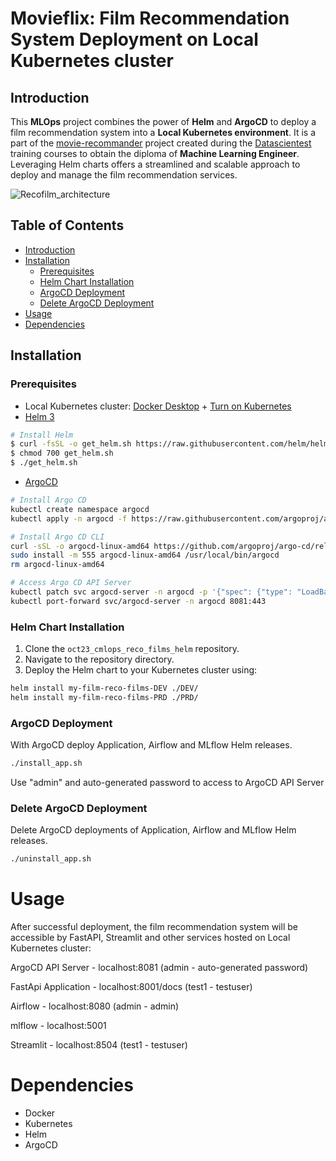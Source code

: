 # Movieflix: Film Recommendation System Deployment on Local Kubernetes cluster

## Introduction

This **MLOps** project combines the power of **Helm** and **ArgoCD** to deploy a film recommendation system into a **Local Kubernetes environment**. It is a part of the [movie-recommander](https://github.com/Chadiboulos/movie-recommander/tree/main) project created during the [Datascientest](https://datascientest.com) training courses to obtain the diploma of **Machine Learning Engineer**. Leveraging Helm charts offers a streamlined and scalable approach to deploy and manage the film recommendation services.

![Recofilm_architecture](https://github.com/Jbdu4493/oct23_cmlops_reco_films_helm/assets/88548265/7aa3d3db-ef1e-4786-a2bf-da8dd091731f)


## Table of Contents

- [Introduction](#introduction)
- [Installation](#installation)
  - [Prerequisites](#prerequisites)
  - [Helm Chart Installation](#helm-chart-installation)
  - [ArgoCD Deployment](#argocd-deployment)
  - [Delete ArgoCD Deployment](#delete-argocd-deployment)
- [Usage](#usage)
- [Dependencies](#dependencies)

## Installation

### Prerequisites

- Local Kubernetes cluster: [Docker Desktop](https://www.docker.com/products/docker-desktop/) + [Turn on Kubernetes](https://docs.docker.com/desktop/kubernetes/)
- [Helm 3](https://helm.sh/docs/intro/install/)
```sh
# Install Helm
$ curl -fsSL -o get_helm.sh https://raw.githubusercontent.com/helm/helm/main/scripts/get-helm-3
$ chmod 700 get_helm.sh
$ ./get_helm.sh
```
- [ArgoCD](https://argo-cd.readthedocs.io/en/stable/getting_started/)

```sh
# Install Argo CD
kubectl create namespace argocd
kubectl apply -n argocd -f https://raw.githubusercontent.com/argoproj/argo-cd/stable/manifests/install.yaml

# Install Argo CD CLI
curl -sSL -o argocd-linux-amd64 https://github.com/argoproj/argo-cd/releases/latest/download/argocd-linux-amd64
sudo install -m 555 argocd-linux-amd64 /usr/local/bin/argocd
rm argocd-linux-amd64

# Access Argo CD API Server
kubectl patch svc argocd-server -n argocd -p '{"spec": {"type": "LoadBalancer"}}'
kubectl port-forward svc/argocd-server -n argocd 8081:443
```

### Helm Chart Installation

1. Clone the `oct23_cmlops_reco_films_helm` repository.
2. Navigate to the repository directory.
3. Deploy the Helm chart to your Kubernetes cluster using:
```sh
helm install my-film-reco-films-DEV ./DEV/ 
helm install my-film-reco-films-PRD ./PRD/ 
```

### ArgoCD Deployment
With ArgoCD deploy Application, Airflow and MLflow Helm releases.
```sh
./install_app.sh
```
Use "admin" and auto-generated password to access to ArgoCD API Server

### Delete ArgoCD Deployment
Delete ArgoCD deployments of Application, Airflow and MLflow Helm releases.
```sh
./uninstall_app.sh
```

Usage
=====

After successful deployment, the film recommendation system will be accessible by FastAPI, Streamlit and other services hosted on Local Kubernetes cluster:

ArgoCD API Server - 
localhost:8081 (admin - auto-generated password)

FastApi Application -
localhost:8001/docs (test1 - testuser)

Airflow -
localhost:8080 (admin - admin)

mlflow - 
localhost:5001

Streamlit -
localhost:8504 (test1 - testuser)

Dependencies
============

*   Docker
*   Kubernetes
*   Helm
*   ArgoCD


